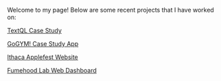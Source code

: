 Welcome to my page! Below are some recent projects that I have worked on:

<a href="https://www.behance.net/gallery/201398531/TextQL/modules/1142177119">TextQL Case Study</a>

<a href="https://www.figma.com/proto/RPL6KTjub8lAJ63H5P8i4k/GoGYM!-Case-Study?page-id=0%3A1&node-id=1-13&starting-point-node-id=1%3A13">GoGYM! Case Study App</a>

<a href="https://cornell-info1300-2023fa.github.io/Ithaca-Applefest/index.html">Ithaca Applefest Website</a>


<a href="https://github.com/thereidfleish/fume-hood-dashboard">Fumehood Lab Web Dashboard</a>

